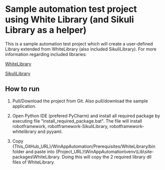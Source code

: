 # Sample automation test project using White Library (and Sikuli Library as a helper)

This is a sample automation test project which will create a user-defined Library extended from WhiteLibrary (also included SikuliLibrary). For more information regarding included libraries:

[WhiteLibrary](https://github.com/Omenia/robotframework-whitelibrary)

[SikuliLibrary](https://github.com/rainmanwy/robotframework-SikuliLibrary)

## How to run

1. Pull/Download the project from Git. Also pull/download the sample application.

2. Open Python IDE (prefered PyCharm) and install all required package by executing file "install_required_package.bat". The file will install robotframework, robotframework-SikuliLibrary, robotframework-whitelibrary and pyyaml.

3. Copy {This_GitHub_URL}/WinAppAutomation/Prerequisites/WhiteLibrary/bin folder and paste into {Project_URL}\WinAppAutomation\venv\Lib\site-packages\WhiteLibrary. Doing this will copy the 2 required library dll files of WhiteLibrary.


